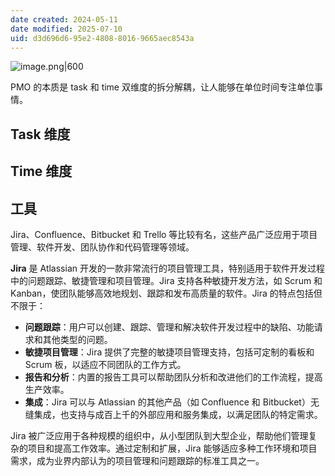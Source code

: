```yaml
---
date created: 2024-05-11
date modified: 2025-07-10
uid: d3d696d6-95e2-4808-8016-9665aec8543a
---
```


![image.png|600](https://imagehosting4picgo.oss-cn-beijing.aliyuncs.com/imagehosting/fix-dir%2Fpicgo%2Fpicgo-clipboard-images%2F2024%2F05%2F11%2F14-29-58-43d5f1e029d8ccc53a127efb892e7408-20240511142957-f678a9.png)

PMO 的本质是 task 和 time 双维度的拆分解耦，让人能够在单位时间专注单位事情。

<!-- more -->

## Task 维度

## Time 维度

## 工具

Jira、Confluence、Bitbucket 和 Trello 等比较有名，这些产品广泛应用于项目管理、软件开发、团队协作和代码管理等领域。

**Jira** 是 Atlassian 开发的一款非常流行的项目管理工具，特别适用于软件开发过程中的问题跟踪、敏捷管理和项目管理。Jira 支持各种敏捷开发方法，如 Scrum 和 Kanban，使团队能够高效地规划、跟踪和发布高质量的软件。Jira 的特点包括但不限于：

- **问题跟踪**：用户可以创建、跟踪、管理和解决软件开发过程中的缺陷、功能请求和其他类型的问题。
- **敏捷项目管理**：Jira 提供了完整的敏捷项目管理支持，包括可定制的看板和 Scrum 板，以适应不同团队的工作方式。
- **报告和分析**：内置的报告工具可以帮助团队分析和改进他们的工作流程，提高生产效率。
- **集成**：Jira 可以与 Atlassian 的其他产品（如 Confluence 和 Bitbucket）无缝集成，也支持与成百上千的外部应用和服务集成，以满足团队的特定需求。

Jira 被广泛应用于各种规模的组织中，从小型团队到大型企业，帮助他们管理复杂的项目和提高工作效率。通过定制和扩展，Jira 能够适应多种工作环境和项目需求，成为业界内部认为的项目管理和问题跟踪的标准工具之一。

